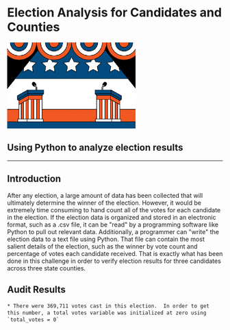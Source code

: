 # Election Analysis for Candidates and Counties

![Podium](https://github.com/Mots94/Election_Analysis/blob/main/Resources/podiums.png)

## Using Python to analyze election results
---

## Introduction

After any election, a large amount of data has been collected that will ultimately determine the winner of the election.  However, it would be extremely time consuming to hand count all of the votes for each candidate in the election.  If the election data is organized and stored in an electronic format, such as a .csv file, it can be "read" by a programming software like Python to pull out relevant data.  Additionally, a programmer can "write" the election data to a text file using Python. That file can contain the most salient details of the election, such as the winner by vote count and percentage of votes each candidate received.  That is exactly what has been done in this challenge in order to verify election results for three candidates across three state counties.  

## Audit Results

    * There were 369,711 votes cast in this election.  In order to get this number, a total votes variable was initialized at zero using `total_votes = 0`  

